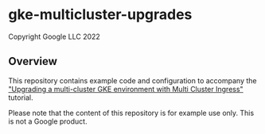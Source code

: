 # gke-multicluster-upgrades

Copyright Google LLC 2022

## Overview

This repository contains example code and configuration to accompany the ["Upgrading a multi-cluster GKE environment with Multi Cluster Ingress"](https://cloud.google.com/architecture/upgrading-multi-cluster-gke-environment-multi-cluster-ingress) tutorial.

Please note that the content of this repository is for example use only. This is not a Google product.
